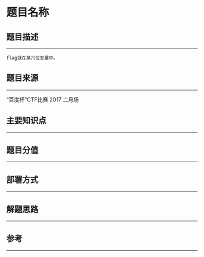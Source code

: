 # 题目名称

## 题目描述
---
```
flag就在某六位变量中。
```

## 题目来源
---
“百度杯”CTF比赛 2017 二月场

## 主要知识点
---


## 题目分值
---


## 部署方式
---


## 解题思路
---


## 参考
---
